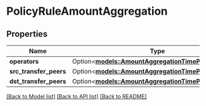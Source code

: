 # PolicyRuleAmountAggregation

## Properties

Name | Type | Description | Notes
------------ | ------------- | ------------- | -------------
**operators** | Option<[**models::AmountAggregationTimePeriodMethod**](AmountAggregationTimePeriodMethod.md)> |  | [optional]
**src_transfer_peers** | Option<[**models::AmountAggregationTimePeriodMethod**](AmountAggregationTimePeriodMethod.md)> |  | [optional]
**dst_transfer_peers** | Option<[**models::AmountAggregationTimePeriodMethod**](AmountAggregationTimePeriodMethod.md)> |  | [optional]

[[Back to Model list]](../README.md#documentation-for-models) [[Back to API list]](../README.md#documentation-for-api-endpoints) [[Back to README]](../README.md)


